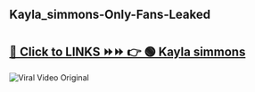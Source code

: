 
 ## Kayla_simmons-Only-Fans-Leaked

# <h2><a href="https://clipsfans.com/Kayla_simmons&ref=git">🔗 Click to LINKS ⏩⏩ 👉 🟢 Kayla simmons </a></h2>

<a href="https://clipsfans.com/Kayla_simmons&ref=git" rel="nofollow" data-target="animated-image.originalLink"><img src="https://i.ibb.co.com/xMMVF88/686577567.gif" alt="Viral Video Original" style="max-width: 100%; display: inline-block;" data-target="animated-image.originalImage"></a>
